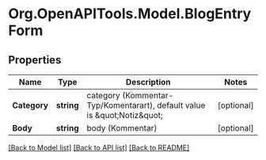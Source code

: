 
# Org.OpenAPITools.Model.BlogEntryForm

## Properties

Name | Type | Description | Notes
------------ | ------------- | ------------- | -------------
**Category** | **string** | category (Kommentar-Typ/Komentarart), default value is \&quot;Notiz\&quot;  | [optional] 
**Body** | **string** | body (Kommentar) | [optional] 

[[Back to Model list]](../README.md#documentation-for-models)
[[Back to API list]](../README.md#documentation-for-api-endpoints)
[[Back to README]](../README.md)

